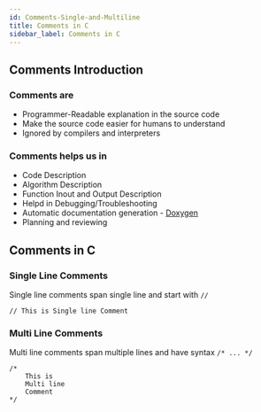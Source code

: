 ```yaml
---
id: Comments-Single-and-Multiline
title: Comments in C
sidebar_label: Comments in C
---
```


## Comments Introduction
### Comments are
- Programmer-Readable explanation in the source code
- Make the source code easier for humans to understand
- Ignored by compilers and interpreters

### Comments helps us in
- Code Description
- Algorithm Description
- Function Inout and Output Description
- Helpd in Debugging/Troubleshooting
- Automatic documentation generation - [Doxygen](http://www.doxygen.nl/)
- Planning and reviewing

## Comments in C

### Single Line Comments
Single line comments span single line and start with `//` 

```
// This is Single line Comment
```
### Multi Line Comments
Multi line comments span multiple lines and have syntax `/* ... */`

```
/* 
    This is 
    Multi line 
    Comment
*/
```
